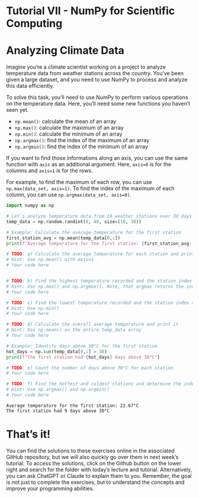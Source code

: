 # Tutorial VII - NumPy for Scientific Computing


# Analyzing Climate Data

Imagine you’re a climate scientist working on a project to analyze
temperature data from weather stations across the country. You’ve been
given a large dataset, and you need to use NumPy to process and analyze
this data efficiently.

To solve this task, you’ll need to use NumPy to perform various
operations on the temperature data. Here, you’ll need some new functions
you haven’t seen yet.

- `np.mean()`: calculate the mean of an array
- `np.max()`: calculate the maximum of an array
- `np.min()`: calculate the minimum of an array
- `np.argmax()`: find the index of the maximum of an array
- `np.argmin()`: find the index of the minimum of an array

If you want to find those informations along an axis, you can use the
same function with `axis` as an additional argument. Here, `axis=0` is
for the columns and `axis=1` is for the rows.

For example, to find the maximum of each row, you can use
`np.max(data_set, axis=1)`. To find the index of the maximum of each
column, you can use `np.argmax(data_set, axis=0)`.

``` python
import numpy as np

# Let's analyze temperature data from 10 weather stations over 30 days
temp_data = np.random.randint(0, 40, size=(10, 30))

# Example: Calculate the average temperature for the first station
first_station_avg = np.mean(temp_data[0,:])
print(f"Average temperature for the first station: {first_station_avg:.2f}°C")

# TODO: a) Calculate the average temperature for each station and print it. Make sure to round the result to 2 decimal places!
# Hint: Use np.mean() with axis=1
# Your code here


# TODO: b) Find the highest temperature recorded and the station index and print it
# Hint: Use np.max() and np.argmax(). Note, that argmax returns the index of a flattened array, so you need to convert it to the original shape!
# Your code here

# TODO: c) Find the lowest temperature recorded and the station index and print it
# Hint: Use np.min()
# Your code here

# TODO: d) Calculate the overall average temperature and print it
# Hint: Use np.mean() on the entire temp_data array
# Your code here

# Example: Identify days above 30°C for the first station
hot_days = np.sum(temp_data[0,:] > 30)
print(f"The first station had {hot_days} days above 30°C")

# TODO: e) Count the number of days above 30°C for each station
# Your code here

# TODO: f) Find the hottest and coldest stations and determine the index of the station with the highest average temperature and the station with the lowest average temperature.
# Hint: Use np.argmax() and np.argmin()
# Your code here
```

    Average temperature for the first station: 22.67°C
    The first station had 9 days above 30°C

# That’s it!

You can find the solutions to these exercises online in the associated
GitHub repository, but we will also quickly go over them in next week’s
tutorial. To access the solutions, click on the Github button on the
lower right and search for the folder with today’s lecture and tutorial.
Alternatively, you can ask ChatGPT or Claude to explain them to you.
Remember, the goal is not just to complete the exercises, but to
understand the concepts and improve your programming abilities.

